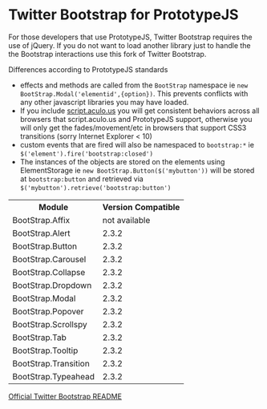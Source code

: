 Twitter Bootstrap for PrototypeJS
================

For those developers that use PrototypeJS, Twitter Bootstrap requires the use of jQuery. If you do not want to load another library just to handle the the Bootstrap interactions use this fork of Twitter Bootstrap.


Differences according to PrototypeJS standards

* effects and methods are called from the `BootStrap` namespace ie `new BootStrap.Modal('elementid',{option})`. This prevents conflicts with any other javascript libraries you may have loaded.
* If you include [script.aculo.us](http://madrobby.github.com/scriptaculous/) you will get consistent behaviors across all browsers that script.aculo.us and PrototypeJS support, otherwise you will only get the fades/movement/etc in browsers that support CSS3 transitions (sorry Internet Explorer < 10)
* custom events that are fired will also be namespaced to `bootstrap:*` ie `$('element').fire('bootstrap:closed')`
* The instances of the objects are stored on the elements using ElementStorage ie `new BootStrap.Button($('mybutton'))` will be stored at `bootstrap:button` and retrieved via `$('mybutton').retrieve('bootstrap:button')`

<table>
	<tr><th>Module</th><th>Version Compatible</th></tr>
	<tr><td>BootStrap.Affix</td><td>not available</td></tr>
	<tr><td>BootStrap.Alert</td><td>2.3.2</td></tr>
	<tr><td>BootStrap.Button</td><td>2.3.2</td></tr>
	<tr><td>BootStrap.Carousel</td><td>2.3.2</td></tr>
	<tr><td>BootStrap.Collapse</td><td>2.3.2</td></tr>
	<tr><td>BootStrap.Dropdown</td><td>2.3.2</td></tr>
	<tr><td>BootStrap.Modal</td><td>2.3.2</td></tr>
	<tr><td>BootStrap.Popover</td><td>2.3.2</td></tr>
	<tr><td>BootStrap.Scrollspy</td><td>2.3.2</td></tr>
	<tr><td>BootStrap.Tab</td><td>2.3.2</td></tr>
	<tr><td>BootStrap.Tooltip</td><td>2.3.2</td></tr>
	<tr><td>BootStrap.Transition</td><td>2.3.2</td></tr>
	<tr><td>BootStrap.Typeahead</td><td>2.3.2</td></tr>
</table>



[Official Twitter Bootstrap README](https://github.com/jwestbrook/bootstrap-prototype/blob/master/Offical%20Bootstrap%20README.md)

